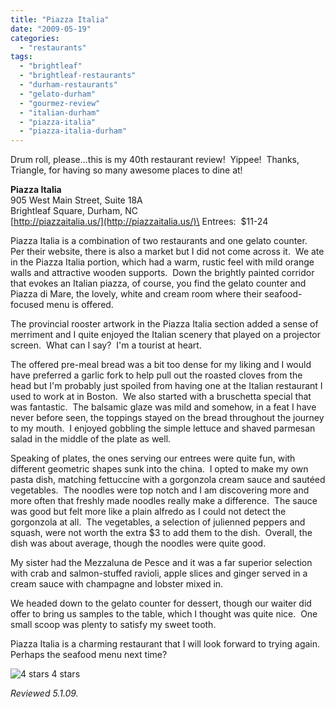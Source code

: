 ```yaml
---
title: "Piazza Italia"
date: "2009-05-19"
categories:
  - "restaurants"
tags:
  - "brightleaf"
  - "brightleaf-restaurants"
  - "durham-restaurants"
  - "gelato-durham"
  - "gourmez-review"
  - "italian-durham"
  - "piazza-italia"
  - "piazza-italia-durham"
---
```


Drum roll, please...this is my 40th restaurant review!  Yippee!  Thanks, Triangle, for having so many awesome places to dine at!

**Piazza Italia**\
905 West Main Street, Suite 18A\
Brightleaf Square, Durham, NC\
[http://piazzaitalia.us/](http://piazzaitalia.us/)\
Entrees:  $11-24

Piazza Italia is a combination of two restaurants and one gelato counter.  Per their website, there is also a market but I did not come across it.  We ate in the Piazza Italia portion, which had a warm, rustic feel with mild orange walls and attractive wooden supports.  Down the brightly painted corridor that evokes an Italian piazza, of course, you find the gelato counter and Piazza di Mare, the lovely, white and cream room where their seafood-focused menu is offered.

The provincial rooster artwork in the Piazza Italia section added a sense of merriment and I quite enjoyed the Italian scenery that played on a projector screen.  What can I say?  I'm a tourist at heart.

The offered pre-meal bread was a bit too dense for my liking and I would have preferred a garlic fork to help pull out the roasted cloves from the head but I'm probably just spoiled from having one at the Italian restaurant I used to work at in Boston.  We also started with a bruschetta special that was fantastic.  The balsamic glaze was mild and somehow, in a feat I have never before seen, the toppings stayed on the bread throughout the journey to my mouth.  I enjoyed gobbling the simple lettuce and shaved parmesan salad in the middle of the plate as well.

Speaking of plates, the ones serving our entrees were quite fun, with different geometric shapes sunk into the china.  I opted to make my own pasta dish, matching fettuccine with a gorgonzola cream sauce and sautéed vegetables.  The noodles were top notch and I am discovering more and more often that freshly made noodles really make a difference.  The sauce was good but felt more like a plain alfredo as I could not detect the gorgonzola at all.  The vegetables, a selection of julienned peppers and squash, were not worth the extra $3 to add them to the dish.  Overall, the dish was about average, though the noodles were quite good.

My sister had the Mezzaluna de Pesce and it was a far superior selection with crab and salmon-stuffed ravioli, apple slices and ginger served in a cream sauce with champagne and lobster mixed in.

We headed down to the gelato counter for dessert, though our waiter did offer to bring us samples to the table, which I thought was quite nice.  One small scoop was plenty to satisfy my sweet tooth.

Piazza Italia is a charming restaurant that I will look forward to trying again.  Perhaps the seafood menu next time?




<div class="caption">

![4 stars](http://s3.amazonaws.com/thegourmez-wpmedia/2009/02/rating_truffle1.gif "rating_truffle1") 4 stars</div>


_Reviewed 5.1.09._
